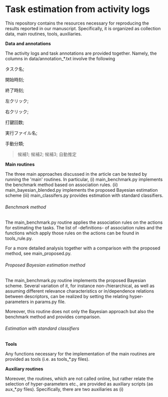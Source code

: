 # Task estimation from activity logs
This repository contains the resources necessary for reproducing the results reported in our manuscript. Specifically, it is organized as collection data, main routines, tools, auxiliaries.

**Data and annotations**

The activity logs and task annotations are provided together. Namely, the columns in data/annotation_*.txt involve the following

タスク名;

開始時刻;

終了時刻;

左クリック;

右クリック;

打鍵回数;

実行ファイル名;

手動分類;
>候補1;
>候補2;
>候補3;
>自動推定


**Main routines**

The three main approaches discussed in the article can be tested by running the  'main' routines. In particular, 
(i) main_benchmark.py implements the benchmark method based on association rules.
(ii) main_bayesian_blended.py implements the proposed Bayesian estimation scheme 
(iii) main_classifers.py provides estimation with standard classifiers. 


###### Benchmark method

The main_benchmark.py routine applies the association rules on the actions for  estimating the tasks. The list of -definitions- of association rules and the functions which apply those rules on the actions can be found in tools_rule.py. 

For a more detailed analysis together with a comparison with the proposed method, see main_proposed.py.

###### Proposed Bayesian estimation method
The main_benchmark.py routine implements the proposed Bayesian scheme. Several variation of it, for instance non-/hierarchical, as well as assuming different relevance characteristics or in/dependence relations between descriptors, can be realized by setting the relating hyper-parameters in params.py file. 

Moreover, this routine does not only the Bayesian approach but also the benchmark method and provides comparison. 

###### Estimation with standard classifiers


**Tools**

Any functions necessary for the implementation of the main routines are provided as tools (i.e. as tools_*.py files).


**Auxiliary routines**

Moreover, the routines, which are not called online, but rather relate the selection of hyper-parameters etc., are provided as auxiliary scripts (as aux_*.py files). Specifically, there are two auxiliaries as (i) 



